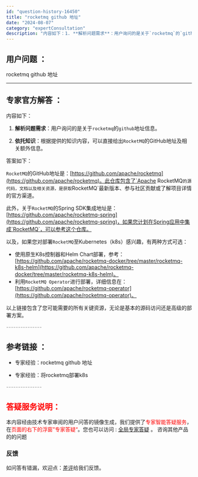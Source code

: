 ```yaml
---
id: "question-history-16450"
title: "rocketmq github 地址"
date: "2024-08-07"
category: "expertConsultation"
description: "内容如下：1. **解析问题需求**：用户询问的是关于`rocketmq`的`github`地址信息。2. **依托知识**：根据提供的知识内容，可以直接给出`RocketMQ`的GitHub地址及相关额外信息。答案如下：`RocketMQ`的GitHub地址是：[https://github.co"
---
```


## 用户问题 ： 
 rocketmq github 地址  

---------------
## 专家官方解答 ：

内容如下：

1. **解析问题需求**：用户询问的是关于`rocketmq`的`github`地址信息。

2. **依托知识**：根据提供的知识内容，可以直接给出`RocketMQ`的GitHub地址及相关额外信息。

答案如下：

`RocketMQ`的GitHub地址是：[https://github.com/apache/rocketmq](https://github.com/apache/rocketmq)。此仓库包含了`Apache RocketMQ`的源代码，文档以及相关资源，是获取`RocketMQ`最新版本、参与社区贡献或了解项目详情的官方渠道。

此外，关于`RocketMQ`的Spring SDK集成地址是：[https://github.com/apache/rocketmq-spring](https://github.com/apache/rocketmq-spring)，如果您计划在Spring应用中集成`RocketMQ`，可以参考这个仓库。

以及，如果您对部署`RocketMQ`至Kubernetes（k8s）感兴趣，有两种方式可选：
- 使用原生K8s控制器和Helm Chart部署，参考：[https://github.com/apache/rocketmq-docker/tree/master/rocketmq-k8s-helm](https://github.com/apache/rocketmq-docker/tree/master/rocketmq-k8s-helm)。
- 利用`RocketMQ Operator`进行部署，详细信息在：[https://github.com/apache/rocketmq-operator](https://github.com/apache/rocketmq-operator)。

以上链接包含了您可能需要的所有关键资源，无论是基本的源码访问还是高级的部署方案。


<font color="#949494">---------------</font> 


## 参考链接 ：

* 专家经验：rocketmq github 地址 
 
 * 专家经验：将rocketmq部署k8s 


 <font color="#949494">---------------</font> 
 


## <font color="#FF0000">答疑服务说明：</font> 

本内容经由技术专家审阅的用户问答的镜像生成，我们提供了<font color="#FF0000">专家智能答疑服务</font>，在<font color="#FF0000">页面的右下的浮窗”专家答疑“</font>。您也可以访问 : [全局专家答疑](https://answer.opensource.alibaba.com/docs/intro) 。 咨询其他产品的的问题

### 反馈
如问答有错漏，欢迎点：[差评](https://ai.nacos.io/user/feedbackByEnhancerGradePOJOID?enhancerGradePOJOId=16452)给我们反馈。
